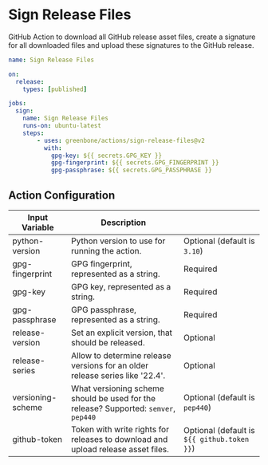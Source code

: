 # Sign Release Files

GitHub Action to download all GitHub release asset files, create a signature for
all downloaded files and upload these signatures to the GitHub release.

```yml
name: Sign Release Files

on:
  release:
    types: [published]

jobs:
  sign:
    name: Sign Release Files
    runs-on: ubuntu-latest
    steps:
        - uses: greenbone/actions/sign-release-files@v2
          with:
            gpg-key: ${{ secrets.GPG_KEY }}
            gpg-fingerprint: ${{ secrets.GPG_FINGERPRINT }}
            gpg-passphrase: ${{ secrets.GPG_PASSPHRASE }}
```

## Action Configuration

|Input Variable|Description| |
|--------------|-----------|-|
| python-version | Python version to use for running the action. | Optional (default is `3.10`) |
| gpg-fingerprint | GPG fingerprint, represented as a string. | Required |
| gpg-key         | GPG key, represented as a string. | Required |
| gpg-passphrase  | GPG passphrase, represented as a string. | Required |
| release-version | Set an explicit version, that should be released. | Optional |
| release-series  | Allow to determine release versions for an older release series like '22.4'. | Optional |
| versioning-scheme | What versioning scheme should be used for the release? Supported: `semver`, `pep440` | Optional (default is `pep440`) |
| github-token | Token with write rights for releases to download and upload release asset files. | Optional (default is `${{ github.token }}`) |
